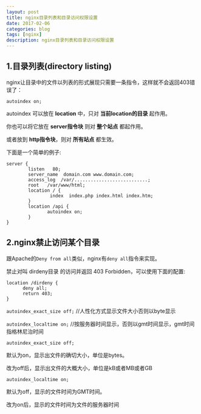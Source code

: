 ```yaml
---
layout: post
title: nginx目录列表和目录访问权限设置
date: 2017-02-06
categories: blog
tags: [nginx]
description: nginx目录列表和目录访问权限设置
---
```


## 1.目录列表(directory listing)

nginx让目录中的文件以列表的形式展现只需要一条指令，这样就不会返回403错误了：

`autoindex on;`

autoindex 可以放在 **location** 中，只对 **当前location的目录** 起作用。

你也可以将它放在 **server指令块** 则对 **整个站点** 都起作用。

或者放到 **http指令块**，则对 **所有站点** 都生效。

下面是一个简单的例子:

    server {
            listen   80;
            server_name  domain.com www.domain.com;
            access_log  /var/...........................;
            root   /var/www/html;
            location / {
                    index  index.php index.html index.htm;
            }
            location /api {
                   autoindex on;
            }
    }

## 2.nginx禁止访问某个目录

跟Apache的`Deny from all`类似，nginx有`deny all`指令来实现。

禁止对叫 dirdeny目录 的访问并返回 403 Forbidden，可以使用下面的配置:

    location /dirdeny {
          deny all;
          return 403;
    }

`autoindex_exact_size off;`  //人性化方式显示文件大小否则以byte显示

`autoindex_localtime on;`  //按服务器时间显示，否则以gmt时间显示，gmt时间指格林尼治时间

`autoindex_exact_size off;`

默认为on，显示出文件的确切大小，单位是bytes。

改为off后，显示出文件的大概大小，单位是kB或者MB或者GB

`autoindex_localtime on;`

默认为off，显示的文件时间为GMT时间。

改为on后，显示的文件时间为文件的服务器时间